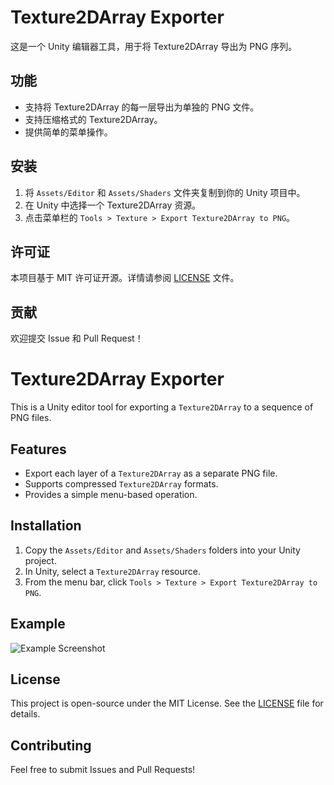 # Texture2DArray Exporter

这是一个 Unity 编辑器工具，用于将 Texture2DArray 导出为 PNG 序列。

## 功能
- 支持将 Texture2DArray 的每一层导出为单独的 PNG 文件。
- 支持压缩格式的 Texture2DArray。
- 提供简单的菜单操作。

## 安装
1. 将 `Assets/Editor` 和 `Assets/Shaders` 文件夹复制到你的 Unity 项目中。
2. 在 Unity 中选择一个 Texture2DArray 资源。
3. 点击菜单栏的 `Tools > Texture > Export Texture2DArray to PNG`。



## 许可证
本项目基于 MIT 许可证开源。详情请参阅 [LICENSE](LICENSE) 文件。

## 贡献
欢迎提交 Issue 和 Pull Request！

# Texture2DArray Exporter

This is a Unity editor tool for exporting a `Texture2DArray` to a sequence of PNG files.

## Features
- Export each layer of a `Texture2DArray` as a separate PNG file.
- Supports compressed `Texture2DArray` formats.
- Provides a simple menu-based operation.

## Installation
1. Copy the `Assets/Editor` and `Assets/Shaders` folders into your Unity project.
2. In Unity, select a `Texture2DArray` resource.
3. From the menu bar, click `Tools > Texture > Export Texture2DArray to PNG`.

## Example
![Example Screenshot](screenshot.png)

## License
This project is open-source under the MIT License. See the [LICENSE](LICENSE) file for details.

## Contributing
Feel free to submit Issues and Pull Requests!
